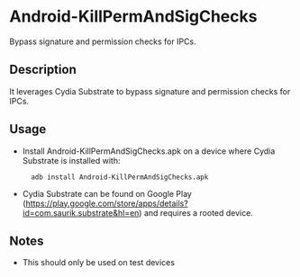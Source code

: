 Android-KillPermAndSigChecks
============================
Bypass signature and permission checks for IPCs.

Description
-------
It leverages Cydia Substrate to bypass signature and permission checks for IPCs. 

Usage
-------
* Install Android-KillPermAndSigChecks.apk on a device where Cydia Substrate is installed with:

        adb install Android-KillPermAndSigChecks.apk

* Cydia Substrate can be found on Google Play 
(https://play.google.com/store/apps/details?id=com.saurik.substrate&hl=en) 
and requires a rooted device.

Notes
-------
* This should only be used on test devices
